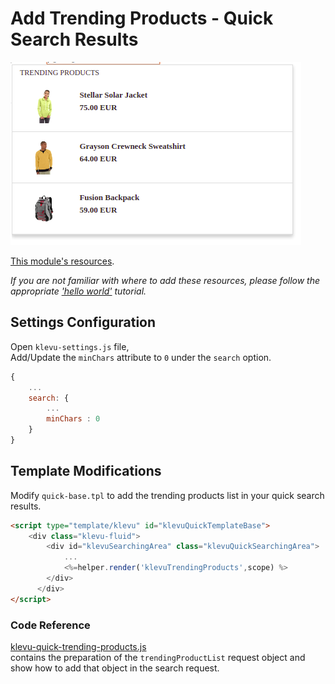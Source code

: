 # Add Trending Products - Quick Search Results

![Trending Products](/modules/trending-products/images/image001.png)

[This module's resources](/modules/trending-products/quick/resources).

_If you are not familiar with where to add these resources,
please follow the appropriate ['hello world'](/getting-started/1-hello-world) tutorial._

## Settings Configuration

Open `klevu-settings.js` file,  
Add/Update the `minChars` attribute to `0` under the `search` option.
```js
{
    ...
    search: {
        ...
        minChars : 0
    }
}
```

## Template Modifications

Modify `quick-base.tpl` to add the trending products list in your quick search results.  

```html
<script type="template/klevu" id="klevuQuickTemplateBase">
    <div class="klevu-fluid">
        <div id="klevuSearchingArea" class="klevuQuickSearchingArea">
            ...
            <%=helper.render('klevuTrendingProducts',scope) %>
        </div>
      </div>
</script>
```

### Code Reference

[klevu-quick-trending-products.js](/modules/trending-products/quick/resources/assets/js/klevu-quick-trending-products.js)  
contains the preparation of the `trendingProductList` request object and show how to add that object in the search request.



